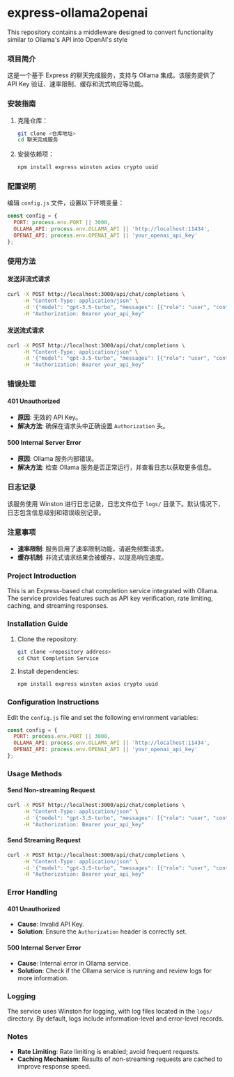 # express-ollama2openai
This repository contains a middleware designed to convert functionality similar to Ollama's API into OpenAI's style


### 项目简介
这是一个基于 Express 的聊天完成服务，支持与 Ollama 集成。该服务提供了 API Key 验证、速率限制、缓存和流式响应等功能。

### 安装指南
1. 克隆仓库：
   ```bash
   git clone <仓库地址>
   cd 聊天完成服务
   ```
2. 安装依赖项：
   ```bash
   npm install express winston axios crypto uuid
   ```

### 配置说明
编辑 `config.js` 文件，设置以下环境变量：
```javascript
const config = {
  PORT: process.env.PORT || 3000,
  OLLAMA_API: process.env.OLLAMA_API || 'http://localhost:11434',
  OPENAI_API: process.env.OPENAI_API || 'your_openai_api_key'
};
```

### 使用方法
#### 发送非流式请求
```bash
curl -X POST http://localhost:3000/api/chat/completions \
     -H "Content-Type: application/json" \
     -d '{"model": "gpt-3.5-turbo", "messages": [{"role": "user", "content": "Hello!"}]}' \
     -H "Authorization: Bearer your_api_key"
```

#### 发送流式请求
```bash
curl -X POST http://localhost:3000/api/chat/completions \
     -H "Content-Type: application/json" \
     -d '{"model": "gpt-3.5-turbo", "messages": [{"role": "user", "content": "Hello!"}], "stream": true}' \
     -H "Authorization: Bearer your_api_key"
```

### 错误处理
#### 401 Unauthorized
- **原因**: 无效的 API Key。
- **解决方法**: 确保在请求头中正确设置 `Authorization` 头。

#### 500 Internal Server Error
- **原因**: Ollama 服务内部错误。
- **解决方法**: 检查 Ollama 服务是否正常运行，并查看日志以获取更多信息。

### 日志记录
该服务使用 Winston 进行日志记录，日志文件位于 `logs/` 目录下。默认情况下，日志包含信息级别和错误级别记录。

### 注意事项
- **速率限制**: 服务启用了速率限制功能，请避免频繁请求。
- **缓存机制**: 非流式请求结果会被缓存，以提高响应速度。

### Project Introduction
This is an Express-based chat completion service integrated with Ollama. The service provides features such as API key verification, rate limiting, caching, and streaming responses.

### Installation Guide
1. Clone the repository:
   ```bash
   git clone <repository address>
   cd Chat Completion Service
   ```
2. Install dependencies:
   ```bash
   npm install express winston axios crypto uuid
   ```

### Configuration Instructions
Edit the `config.js` file and set the following environment variables:
```javascript
const config = {
  PORT: process.env.PORT || 3000,
  OLLAMA_API: process.env.OLLAMA_API || 'http://localhost:11434',
  OPENAI_API: process.env.OPENAI_API || 'your_openai_api_key'
};
```

### Usage Methods
#### Send Non-streaming Request
```bash
curl -X POST http://localhost:3000/api/chat/completions \
     -H "Content-Type: application/json" \
     -d '{"model": "gpt-3.5-turbo", "messages": [{"role": "user", "content": "Hello!"}]}' \
     -H "Authorization: Bearer your_api_key"
```

#### Send Streaming Request
```bash
curl -X POST http://localhost:3000/api/chat/completions \
     -H "Content-Type: application/json" \
     -d '{"model": "gpt-3.5-turbo", "messages": [{"role": "user", "content": "Hello!"}], "stream": true}' \
     -H "Authorization: Bearer your_api_key"
```

### Error Handling
#### 401 Unauthorized
- **Cause**: Invalid API Key.
- **Solution**: Ensure the `Authorization` header is correctly set.

#### 500 Internal Server Error
- **Cause**: Internal error in Ollama service.
- **Solution**: Check if the Ollama service is running and review logs for more information.

### Logging
The service uses Winston for logging, with log files located in the `logs/` directory. By default, logs include information-level and error-level records.

### Notes
- **Rate Limiting**: Rate limiting is enabled; avoid frequent requests.
- **Caching Mechanism**: Results of non-streaming requests are cached to improve response speed.
